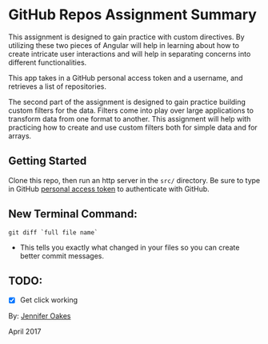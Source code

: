 
# GitHub Repos Assignment Summary

This assignment is designed to gain practice with custom directives. By utilizing these two pieces of Angular will help in learning about how to create intricate user interactions and will help in separating concerns into different functionalities.

This app takes in a GitHub personal access token and a username, and retrieves a list of repositories.

The second part of the assignment is designed to gain practice building custom filters for the data. Filters come into play over large applications to transform data from one format to another. This assignment will help with practicing how to create and use custom filters both for simple data and for arrays.

## Getting Started

Clone this repo, then run an http server in the `src/` directory. Be sure to type in GitHub [personal access token](https://github.com/settings/tokens) to authenticate with GitHub.

## New Terminal Command:

```
git diff `full file name`

```
- This tells you exactly what changed in your files so you can create better commit messages.

## TODO:
- [X] Get click working

By: [Jennifer Oakes](https://www.linkedin.com/in/jennifernicoleoakes/)

April 2017
